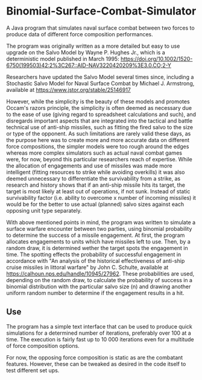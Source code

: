 # Binomial-Surface-Combat-Simulator
A Java program that simulates naval surface combat between two forces to produce data of different force composition performances.

The program was originally written as a more detailed but easy to use upgrade on the Salvo Model by Wayne P. Hughes Jr., which is a deterministic model published in March 1995: https://doi.org/10.1002/1520-6750(199503)42:2%3C267::AID-NAV3220420209%3E3.0.CO;2-Y

Researchers have updated the Salvo Model several times since, including a Stochastic Salvo Model for Naval Surface Combat by Michael J. Armstrong, available at https://www.jstor.org/stable/25146917

However, while the simplicity is the beauty of these models and promotes Occam's razors principle, the simplicity is often deemed as necessary due to the ease of use (giving regard to spreadsheet calculations and such), and disregards important aspects that are integrated into the tactical and battle technical use of anti-ship missiles, such as fitting the fired salvo to the size or type of the opponent. As such limitations are rarely valid these days, as the purpose here was to create more and more accurate data on different force compositions, the simpler models were too rough around the edges whereas more complex simulators such as actual naval combat games were, for now, beyond this particular researchers reach of expertise. While the allocation of engagements and use of missiles was made more intelligent (fitting resources to strike while avoiding overkills) it was also deemed unnecessary to differentiate the survivability from a strike, as research and history shows that if an anti-ship missile hits its target, the target is most likely at least out of operations, if not sunk. Instead of static survivability factor (i.e. ability to overcome x number of incoming missiles) it would be for the better to use actual (planned) salvo sizes against each opposing unit type separately. 

With above mentioned points in mind, the program was written to simulate a surface warfare encounter between two parties, using binomial probability to determine the success of a missile engagement. At first, the program allocates engagements to units which have missiles left to use. Then, by a random draw, it is determined wether the target spots the engagement in time. The spotting effects the probability of successful engagement in accordance with "An analysis of the historical effectiveness of anti-ship cruise missiles in littoral warfare" by John C. Schulte, available at https://calhoun.nps.edu/handle/10945/27962.
These probabilities are used, depending on the random draw, to calculate the probability of success in a binomial distribution with the particular salvo size (n) and drawing another uniform random number to determine if the engagement results in a hit. 

## Use

The program has a simple text interface that can be used to produce quick simulations for a determined number of iterations, preferably over 100 at a time. The execution is fairly fast up to 10 000 iterations even for a multitude of force composition options.

For now, the opposing force composition is static as are the combatant features. However, these can be tweaked as desired in the code itself to test different set ups. 

